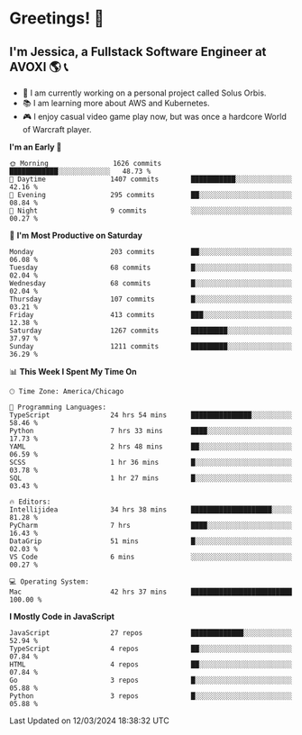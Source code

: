 # Greetings! 🧠

## I'm Jessica, a Fullstack Software Engineer at AVOXI 🌎 📞

- 🌟 I am currently working on a personal project called Solus Orbis.
- 📚 I am learning more about AWS and Kubernetes.
- 🎮 I enjoy casual video game play now, but was once a hardcore World of Warcraft player.

<!--START_SECTION:waka-->
**I'm an Early 🐤** 

```text
🌞 Morning                1626 commits        ████████████░░░░░░░░░░░░░   48.73 % 
🌆 Daytime                1407 commits        ███████████░░░░░░░░░░░░░░   42.16 % 
🌃 Evening                295 commits         ██░░░░░░░░░░░░░░░░░░░░░░░   08.84 % 
🌙 Night                  9 commits           ░░░░░░░░░░░░░░░░░░░░░░░░░   00.27 % 
```
📅 **I'm Most Productive on Saturday** 

```text
Monday                   203 commits         ██░░░░░░░░░░░░░░░░░░░░░░░   06.08 % 
Tuesday                  68 commits          █░░░░░░░░░░░░░░░░░░░░░░░░   02.04 % 
Wednesday                68 commits          █░░░░░░░░░░░░░░░░░░░░░░░░   02.04 % 
Thursday                 107 commits         █░░░░░░░░░░░░░░░░░░░░░░░░   03.21 % 
Friday                   413 commits         ███░░░░░░░░░░░░░░░░░░░░░░   12.38 % 
Saturday                 1267 commits        █████████░░░░░░░░░░░░░░░░   37.97 % 
Sunday                   1211 commits        █████████░░░░░░░░░░░░░░░░   36.29 % 
```


📊 **This Week I Spent My Time On** 

```text
🕑︎ Time Zone: America/Chicago

💬 Programming Languages: 
TypeScript               24 hrs 54 mins      ███████████████░░░░░░░░░░   58.46 % 
Python                   7 hrs 33 mins       ████░░░░░░░░░░░░░░░░░░░░░   17.73 % 
YAML                     2 hrs 48 mins       ██░░░░░░░░░░░░░░░░░░░░░░░   06.59 % 
SCSS                     1 hr 36 mins        █░░░░░░░░░░░░░░░░░░░░░░░░   03.78 % 
SQL                      1 hr 27 mins        █░░░░░░░░░░░░░░░░░░░░░░░░   03.43 % 

🔥 Editors: 
Intellijidea             34 hrs 38 mins      ████████████████████░░░░░   81.28 % 
PyCharm                  7 hrs               ████░░░░░░░░░░░░░░░░░░░░░   16.43 % 
DataGrip                 51 mins             █░░░░░░░░░░░░░░░░░░░░░░░░   02.03 % 
VS Code                  6 mins              ░░░░░░░░░░░░░░░░░░░░░░░░░   00.27 % 

💻 Operating System: 
Mac                      42 hrs 37 mins      █████████████████████████   100.00 % 
```

**I Mostly Code in JavaScript** 

```text
JavaScript               27 repos            █████████████░░░░░░░░░░░░   52.94 % 
TypeScript               4 repos             ██░░░░░░░░░░░░░░░░░░░░░░░   07.84 % 
HTML                     4 repos             ██░░░░░░░░░░░░░░░░░░░░░░░   07.84 % 
Go                       3 repos             █░░░░░░░░░░░░░░░░░░░░░░░░   05.88 % 
Python                   3 repos             █░░░░░░░░░░░░░░░░░░░░░░░░   05.88 % 
```




 Last Updated on 12/03/2024 18:38:32 UTC
<!--END_SECTION:waka-->

<!--
**jessikuh/jessikuh** is a ✨ _special_ ✨ repository because its `README.md` (this file) appears on your GitHub profile.

Here are some ideas to get you started:

- 🔭 I’m currently working on ...
- 🌱 I’m currently learning ...
- 👯 I’m looking to collaborate on ...
- 🤔 I’m looking for help with ...
- 💬 Ask me about ...
- 📫 How to reach me: ...
- 😄 Pronouns: ...
- ⚡ Fun fact: ...
-->
